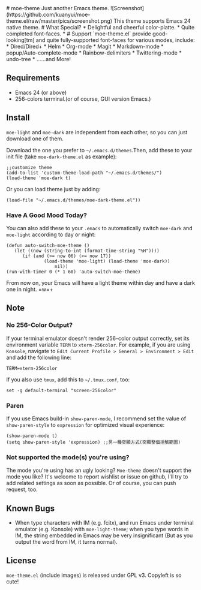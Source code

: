 <link href="markdown.css" rel="stylesheet"></link>
# moe-theme
Just another Emacs theme.
![Screenshot](https://github.com/kuanyui/moe-theme.el/raw/master/pics/screenshot.png)
This theme supports Emacs 24 native theme.
# What Special?
* Delightful and cheerful color-platte.
* Quite completed font-faces.
* 
# Support
`moe-theme.el` provide good-looking[tm] and quite fully-supported font-faces for various modes, include:
* Dired/Dired+
* Helm
* Org-mode
* Magit
* Markdown-mode
* popup/Auto-complete-mode
* Rainbow-delimiters
* Twittering-mode
* undo-tree
* ......and More!



## Requirements
* Emacs 24 (or above)
* 256-colors terminal.(or of course, GUI version Emacs.)

## Install
`moe-light` and `moe-dark` are independent from each other, so you can just download one of them.

Download the one you prefer to `~/.emacs.d/themes`.Then, add these to your init file (take `moe-dark-theme.el` as example):

	;;customize theme
	(add-to-list 'custom-theme-load-path "~/.emacs.d/themes/")
	(load-theme 'moe-dark t)
    
Or you can load theme just by adding:    

    (load-file "~/.emacs.d/themes/moe-dark-theme.el"))

### Have A Good Mood Today?
You can also add these to your `.emacs` to automatically switch `moe-dark` and `moe-light` according to day or night:

    (defun auto-switch-moe-theme ()
       (let ((now (string-to-int (format-time-string "%H"))))
          (if (and (>= now 06) (<= now 17))
                  (load-theme 'moe-light) (load-theme 'moe-dark))
                      nil))
    (run-with-timer 0 (* 1 60) 'auto-switch-moe-theme)

From now on, your Emacs will have a light theme within day and have a dark one in night. =w=+

## Note
### No 256-Color Output?
If your terminal emulator doesn't render 256-color output correctly, set its
environment variable `TERM` to `xterm-256color`. For example, if you are using
`Konsole`, navigate to `Edit Current Profile > General > Environment > Edit` and
add the following line:

    TERM=xterm-256color

If you also use `tmux`, add this to `~/.tmux.conf`, too:
	
    set -g default-terminal "screen-256color"

### Paren
If you use Emacs build-in `show-paren-mode`, I recommend set the value of `show-paren-style` to `expression` for optimized visual experience:

    (show-paren-mode t)
    (setq show-paren-style 'expression) ;;另一種突顯方式(突顯整個括號範圍)

### Not supported the mode(s) you're using?
The mode you're using has an ugly looking? `Moe-theme` doesn't support the mode you like? It's welcome to report wishlist or issue on github, I'll try to add related settings as soon as possible. Or of course, you can push request, too.


## Known Bugs
* When type characters with IM (e.g. fcitx), and run Emacs under terminal emulator (e.g. Konsole) with `moe-light-theme`; when you type words in IM, the string embedded in Emacs may be very insignificant (But as you output the word from IM, it turns normal).

## License
`moe-theme.el` (include images) is released under GPL v3. Copyleft is so cute!

